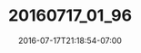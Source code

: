 ---
title: "20160717_01_96"
date: 2016-07-17T21:18:54-07:00
draft: false
location: West Seattle, WA
img_url: https://d17enza3bfujl8.cloudfront.net/20160717_01_96.jpg
original_fn: ""
tags:
- Seattle, WA
- dogs

---